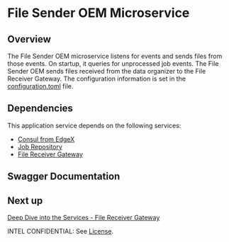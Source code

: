 # File Sender OEM Microservice

## Overview
The File Sender OEM microservice listens for events and sends files from those events. On startup, it queries for
unprocessed job events. The File Sender OEM sends files received from the data organizer to the 
File Receiver Gateway. The configuration information is set in the [configuration.toml](https://github.com/intel/AiCSD/blob/main/ms-file-sender-oem/res/configuration.toml) file.

## Dependencies
This application service depends on the following services:

- [Consul from EdgeX](https://docs.edgexfoundry.org/2.3/security/Ch-Secure-Consul/)
- [Job Repository](./ms-job-repository.md)
- [File Receiver Gateway](./ms-file-receiver-gateway.md)

## Swagger Documentation

<swagger-ui src="./api-definitions/ms-file-sender-oem.yaml"/>

## Next up

[Deep Dive into the Services - File Receiver Gateway](./ms-file-receiver-gateway.md)

INTEL CONFIDENTIAL: See [License](../LICENSE.md).
